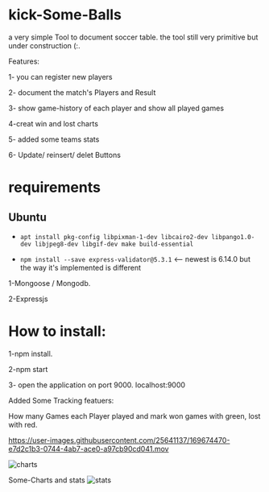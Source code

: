 # kick-Some-Balls

a very simple Tool to document soccer table. the tool still very primitive but under construction (:.

Features:

1- you can register new players

2- document the match's Players and Result 

3- show game-history of each player and show all played games

4-creat win and lost charts

5- added some teams stats 

6- Update/ reinsert/ delet Buttons




# requirements

## Ubuntu

- `apt install pkg-config libpixman-1-dev libcairo2-dev libpango1.0-dev libjpeg8-dev libgif-dev make build-essential`

- `npm install --save express-validator@5.3.1` <-- newest is 6.14.0 but the way it's implemented is different

1-Mongoose / Mongodb. 

2-Expressjs

# How to install:

1-npm install. 

2-npm start

3- open the application on port 9000. localhost:9000

Added Some Tracking featuers:

How many Games each Player played and mark won games with green, lost with red.




https://user-images.githubusercontent.com/25641137/169674470-e7d2c1b3-0744-4ab7-ace0-a97cb90cd041.mov


![charts](https://user-images.githubusercontent.com/25641137/169674507-08ea002b-8bf6-46af-b4ce-54ab712e537a.png)


Some-Charts and stats
![stats](https://user-images.githubusercontent.com/25641137/161868304-b75ec978-c3d7-4c3a-991c-0738b8b39143.png)

